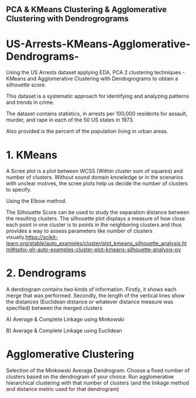 ## PCA & KMeans Clustering & Agglomerative Clustering with Dendrogrograms

# US-Arrests-KMeans-Agglomerative-Dendrograms-
Using the US Arrests dataset applying EDA, PCA 2 clustering techniques - KMeans and Agglomerative Clustering with Dendogrograms to obtain a silhouette score. 

This dataset is a systematic approach for identifying and analyzing patterns and trends in crime.

The dataset contains statistics, in arrests per 100,000 residents for assault, murder, and rape in each of the 50 US states in 1973.

Also provided is the percent of the population living in urban areas.

# 1. KMeans

A Scree plot is a plot between WCSS (Within cluster sum of squares) and number of clusters. Without sound domain knowledge or in the scenarios with unclear motives, the scree plots help us decide the number of clusters to specify.

Using the Elbow method.

The Silhouette Score can be used to study the separation distance between the resulting clusters. The silhouette plot displays a measure of how close each point in one cluster is to points in the neighboring clusters and thus provides a way to assess parameters like number of clusters visually.https://scikit-learn.org/stable/auto_examples/cluster/plot_kmeans_silhouette_analysis.html#sphx-glr-auto-examples-cluster-plot-kmeans-silhouette-analysis-py


# 2. Dendrograms
A dendrogram contains two kinds of information. Firstly, it shows each merge that was performed. Secondly, the length of the vertical lines show the distances (Euclidean distance or whatever distance measure was specified) between the merged clusters

A) Average & Complete Linkage using Minkowski

B) Average & Complete Linkage using Euclidean


# Agglomerative Clustering
Selection of the Minkowski Average Dendrogram. 
Choose a fixed number of clusters based on the dendrogram of your choice. Run agglomerative hierarchical clustering with that number of clusters (and the linkage method and distance metric used for that dendrogram)
